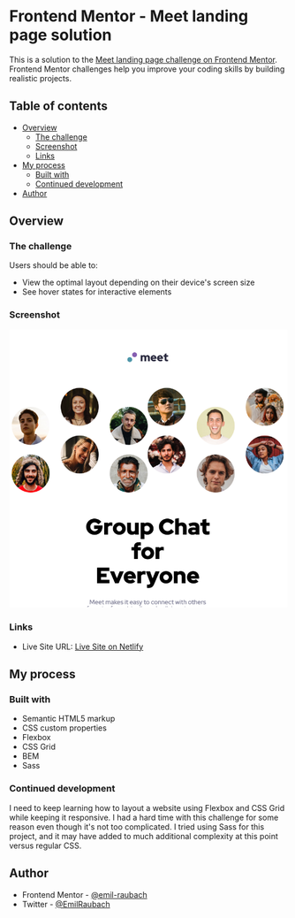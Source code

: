 # Frontend Mentor - Meet landing page solution

This is a solution to the [Meet landing page challenge on Frontend Mentor](https://www.frontendmentor.io/challenges/meet-landing-page-rbTDS6OUR). Frontend Mentor challenges help you improve your coding skills by building realistic projects.

## Table of contents

- [Overview](#overview)
  - [The challenge](#the-challenge)
  - [Screenshot](#screenshot)
  - [Links](#links)
- [My process](#my-process)
  - [Built with](#built-with)
  - [Continued development](#continued-development)
- [Author](#author)

## Overview

### The challenge

Users should be able to:

- View the optimal layout depending on their device's screen size
- See hover states for interactive elements

### Screenshot

![](screenshot.png)

### Links

- Live Site URL: [Live Site on Netlify](https://charming-phoenix-a2195f.netlify.app/)

## My process

### Built with

- Semantic HTML5 markup
- CSS custom properties
- Flexbox
- CSS Grid
- BEM
- Sass

### Continued development

I need to keep learning how to layout a website using Flexbox and CSS Grid while keeping it responsive. I had a hard time with this challenge for some reason even though it's not too complicated. I tried using Sass for this project, and it may have added to much additional complexity at this point versus regular CSS.

## Author

- Frontend Mentor - [@emil-raubach](https://www.frontendmentor.io/profile/emil-raubach)
- Twitter - [@EmilRaubach](https://www.twitter.com/EmilRaubach)
